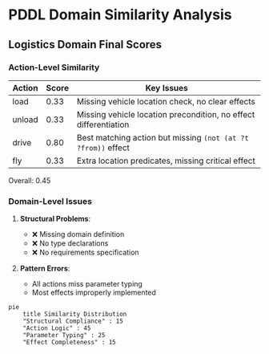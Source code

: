 # PDDL Domain Similarity Analysis
## Logistics Domain Final Scores

### Action-Level Similarity
| Action   | Score | Key Issues                                                                 |
|----------|-------|----------------------------------------------------------------------------|
| load     | 0.33  | Missing vehicle location check, no clear effects                           |
| unload   | 0.33  | Missing vehicle location precondition, no effect differentiation           |
| drive    | 0.80  | Best matching action but missing `(not (at ?t ?from))` effect              |
| fly      | 0.33  | Extra location predicates, missing critical effect                         |

Overall: 0.45

### Domain-Level Issues
1. **Structural Problems**:
   - ❌ Missing domain definition
   - ❌ No type declarations
   - ❌ No requirements specification

2. **Pattern Errors**:
   - All actions miss parameter typing
   - Most effects improperly implemented

```mermaid
pie
    title Similarity Distribution
    "Structural Compliance" : 15
    "Action Logic" : 45
    "Parameter Typing" : 25
    "Effect Completeness" : 15
